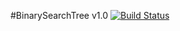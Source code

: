 #BinarySearchTree v1.0
[![Build Status](https://travis-ci.org/MityakovSA/BinarySearchTree.svg?branch=master)](https://travis-ci.org/MityakovSA/BinarySearchTree)
